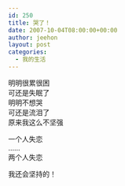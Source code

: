 ```yaml
---
id: 250
title: 哭了！
date: 2007-10-04T08:00:00+00:00
author: jeehon
layout: post
categories:
  - 我的生活
---
```

明明很累很困  
可还是失眠了  
明明不想哭  
可还是流泪了  
原来我这么不坚强

一个人失恋  
……  
两个人失恋

我还会坚持的！